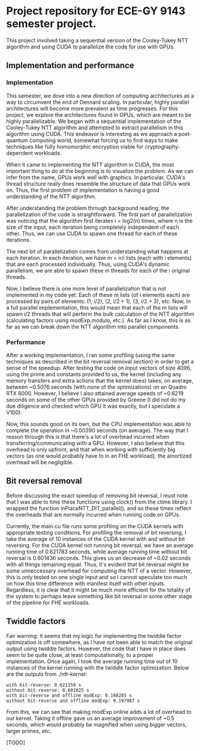 # Project repository for ECE-GY 9143 semester project. 

This project involved taking a sequential version of the Cooley-Tukey NTT algorithm and using
CUDA to parallelize the code for use with GPUs. 

## Implementation and performance
### Implementation
This semester, we dove into a new direction of computing architectures as a way to circumvent
the end of Dennard scaling. In particular, highly parallel architectures will become more
prevalent as time progresses. For this project, we explore the architectures found in GPUs,
which are meant to be highly parallelizable. We began with a sequential implementation of
the Cooley-Tukey NTT algorithm and attempted to extract parallelism in this algorithm using
CUDA. This endeavor is interesting as we approach a post-quantum computing world, somewhat
forcing us to find ways to make techniques like fully homomorphic encryption viable for
cryptography-dependent workloads. 

When it came to implementing the NTT algorithm in CUDA, the most important thing to do
at the beginning is to visualize the problem. As we can infer from the name, GPUs work
well with graphics. In particular, CUDA's thread structure really does resemble the
structure of data that GPUs work on. Thus, the first problem of implementation is
having a good understanding of the NTT algorithm. 

After understanding the problem through background reading, the parallelization of
the code is straightforward. The first part of parallelization was noticing that
the algorithm first iterates i = log2(n) times, where n is the size of the input,
each iteration being completely independent of each other. Thus, we can use CUDA
to spawn one thread for each of these iterations. 

The next bit of parallelization comes from understanding what happens at each
iteration. In each iteration, we have m = n/i lists (each with i elements)
that are each processed individually. Thus, using CUDA's dynamic parallelism,
we are able to spawn these m threads for each of the i original threads.

Now, I believe there is one more level of parallelization that is not implemented
in my code yet. Each of these m lists (of i elements each) are processed by pairs
of elements: (1, i/2), (2, i/2 + 1), (3, i/2 + 3), etc. Now, in a full parallel
implementation, this would mean that each of the m lists will spawn i/2 threads
that will perform the bulk calculation of the NTT algorithm (calculating factors
using modExp,modulo, etc.). As far as I know, this is as far as we can break down the
NTT algorithm into parallel components. 

### Performance
After a working implementation, I ran some profiling (using the same techniques as
described in the bit reversal removal section) in order to get a sense of the speedup.
After testing the code on input vectors of size 4096, using the prime and constants
provided to us, the kernel (including any memory transfers and extra actions that
the kernel does) takes, on average, between ~0.5076 seconds (with none of the optimizations)
on an Quadro RTX 8000. However, I believe I also attained average speeds of ~0.6219 seconds
on some of the other GPUs provided by Greene (I did not do my due diligence and checked which
GPU it was exactly, but I speculate a V100). 

Now, this sounds good on its own, but the CPU implementation was able to complete the
operation in ~0.00390 seconds (on average). The way that I reason through this is that
there's a lot of overhead incurred when transferring/communicating with a GPU. However,
I also believe that this overhead is only upfront, and that when working with sufficiently
big vectors (as one would probably have to in an FHE workload), the amortized overhead
will be negligible. 

## Bit reversal removal
Before discussing the exact speedup of removing bit reversal, I must note that I was able to time
these functions using clock() from the ctime library. I wrapped the function inPlaceNTT_DIT_parallel(),
and so these times reflect the overheads that are normally incurred when running code on GPUs. 

Currently, the main.cu file runs some profiling on the CUDA kernels with appropriate testing conditions.
For profiling the removal of bit reversing, I take the average of 10 instances of the CUDA kernel
with and without bit reversing. For the CUDA kernel not running bit reversal, we have an average
running time of 0.621783 seconds, while average running time without bit reversal is 0.601436 seconds. 
This gives us an decrease of ~0.02 seconds with all things remaining equal. Thus, it's evident that
bit reversal might be some unneccessary overhead for computing the NTT of a vector. However, this
is only tested on one single input and so I cannot speculate too much on how this time difference
with manifest itself with other inputs. Regardless, it is clear that it might be much more
efficient for the totality of the system to perhaps leave something like bit reversal in some
other stage of the pipeline for FHE workloads.

## Twiddle factors
Fair warning: it seems that my logic for implementing the twiddle factor optimization is off
somewhere, as I have not been able to match the original output using twiddle factors.
However, the code that I have in place does seem to be quite close, at least computationally,
to a proper implementation. Once again, I took the average running time out of 10 instances
of the kernel running with the twiddle factor optimization. Below are the outputs from
./ntt-kernel:  

    with bit-reverse: 0.621159 s
    without bit-reverse: 0.601025 s
    with bit-reverse and offline modExp: 0.198285 s
    without bit-reverse and offline modExp: 0.197987 s

From this, we can see that making modExp online adds a lot of overhead to our kernel. Taking it offline
gave us an average improvement of ~0.5 seconds, which would probably be magnified when using bigger
vectors, larger primes, etc. 



[TODO]
